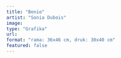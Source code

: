```yaml
---
title: "Benio"
artist: "Sonia Dubois"
image:
type: "Grafika"
url:
format: "rama: 36x46 cm, druk: 30x40 cm"
featured: false
---
```

